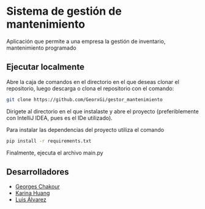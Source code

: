 # Sistema de gestión de mantenimiento

Aplicación que permite a una empresa la gestión de inventario, mantenimiento programado


## Ejecutar localmente

Abre la caja de comandos en el directorio en el que deseas clonar el repositorio, luego descarga o clona el repositorio con el comando:

```bash
git clone https://github.com/GeorxGi/gestor_mantenimiento
```

Dirigete al directorio en el que instalaste y abre el proyecto (preferiblemente con IntelliJ IDEA, pues es el IDe utilizado).

Para instalar las dependencias del proyecto utiliza el comando

```bash
pip install -r requirements.txt
```

Finalmente, ejecuta el archivo main.py 


## Desarrolladores

- [Georges Chakour](https://github.com/GeorxGi)
- [Karina Huang](https://github.com/KarinaHuang)
- [Luis Álvarez]()

